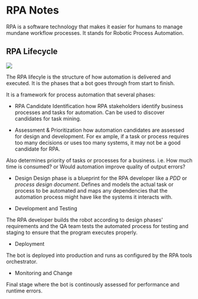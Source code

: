 # RPA  Notes
RPA is a software technology that makes it easier for humans to manage mundane workflow processes. It stands for Robotic Process Automation.

## RPA Lifecycle
![](https://intellipaat.com/mediaFiles/2019/04/Life-Cycle-of-RPA.png)

The RPA lifecyle is the structure of how automation is delivered and executed. It is the phases that a bot goes through from start to finish.

It is a framework for process automation that several phases:

* RPA Candidate Identification 
 how RPA stakeholders identify business processes and tasks for
 automation. Can be used to discover candidates for task mining.

* Assessment & Prioritization
how automation candidates are assessed for design and development. For ex
ample, if a task or process requires too many decisions or uses too many
systems, it may not be a good candidate for RPA.

Also determines priority of tasks or processes for a business.
i.e. How much time is consumed? or Would automation improve quality
of output errors?

* Design 
Design phase is a blueprint for the RPA developer like a *PDD* or *process 
design document*.
Defines and models the actual task or process to be automated 
and maps any dependencies that the automation process might have like the 
systems it interacts with.

* Development and Testing

The RPA developer builds the robot according to design phases' requirements and the QA team tests the automated process for testing and staging to ensure that the program executes properly.

* Deployment

The bot is deployed into production and runs as configured by the RPA tools orchestrator.

* Monitoring and Change

Final stage where the bot is continously assessed for performance and runtime errors.

